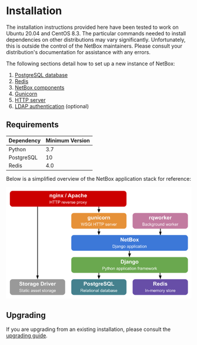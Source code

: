 # Installation

The installation instructions provided here have been tested to work on Ubuntu 20.04 and CentOS 8.3. The particular commands needed to install dependencies on other distributions may vary significantly. Unfortunately, this is outside the control of the NetBox maintainers. Please consult your distribution's documentation for assistance with any errors.

The following sections detail how to set up a new instance of NetBox:

1. [PostgreSQL database](1-postgresql.md)
1. [Redis](2-redis.md)
3. [NetBox components](3-netbox.md)
4. [Gunicorn](4-gunicorn.md)
5. [HTTP server](5-http-server.md)
6. [LDAP authentication](6-ldap.md) (optional)

## Requirements

| Dependency | Minimum Version |
|------------|-----------------|
| Python     | 3.7             |
| PostgreSQL | 10              |
| Redis      | 4.0             |

Below is a simplified overview of the NetBox application stack for reference:

![NetBox UI as seen by a non-authenticated user](../media/installation/netbox_application_stack.png)

## Upgrading

If you are upgrading from an existing installation, please consult the [upgrading guide](upgrading.md).
